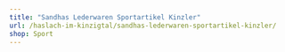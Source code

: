 ```yaml
---
title: "Sandhas Lederwaren Sportartikel Kinzler"
url: /haslach-im-kinzigtal/sandhas-lederwaren-sportartikel-kinzler/
shop: Sport
---
```

